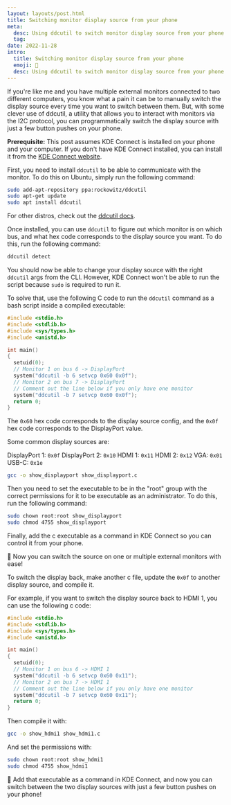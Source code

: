 ```yaml
---
layout: layouts/post.html
title: Switching monitor display source from your phone
meta:
  desc: Using ddcutil to switch monitor display source from your phone
  tag: 
date: 2022-11-28
intro:
  title: Switching monitor display source from your phone
  emoji: 📱
  desc: Using ddcutil to switch monitor display source from your phone
---
```


If you're like me and you have multiple external monitors connected to two different computers, you know what a pain it can be to manually switch the display source every time you want to switch between them. But, with some clever use of ddcutil, a utility that allows you to interact with monitors via the I2C protocol, you can programmatically switch the display source with just a few button pushes on your phone.

**Prerequisite:** This post assumes KDE Connect is installed on your phone and your computer. If you don't have KDE Connect installed, you can install it from the [KDE Connect website](https://kdeconnect.kde.org/).

First, you need to install `ddcutil` to be able to communicate with the monitor. To do this on Ubuntu, simply run the following command:

```bash
sudo add-apt-repository ppa:rockowitz/ddcutil
sudo apt-get update
sudo apt install ddcutil
```

For other distros, check out the [ddcutil docs](http://www.ddcutil.com/install/).

Once installed, you can use `ddcutil` to figure out which monitor is on which bus, and what hex code corresponds to the display source you want. To do this, run the following command:

```bash
ddcutil detect
```

You should now be able to change your display source with the right `ddcutil` args from the CLI. However, KDE Connect won't be able to run the script because `sudo` is required to run it.

To solve that, use the following C code to run the `ddcutil` command as a bash script inside a compiled executable:

```c
#include <stdio.h>
#include <stdlib.h>
#include <sys/types.h>
#include <unistd.h>

int main()
{
  setuid(0);
  // Monitor 1 on bus 6 -> DisplayPort
  system("ddcutil -b 6 setvcp 0x60 0x0f");
  // Monitor 2 on bus 7 -> DisplayPort
  // Comment out the line below if you only have one monitor
  system("ddcutil -b 7 setvcp 0x60 0x0f");
  return 0;
}
```

The `0x60` hex code corresponds to the display source config, and the `0x0f` hex code corresponds to the DisplayPort value.

Some common display sources are:

DisplayPort 1: `0x0f`
DisplayPort 2: `0x10`
HDMI 1: `0x11`
HDMI 2: `0x12`
VGA: `0x01`
USB-C: `0x1e`

```bash
gcc -o show_displayport show_displayport.c
```

Then you need to set the executable to be in the "root" group with the correct permissions for it to be executable as an administrator. To do this, run the following command:

```bash
sudo chown root:root show_displayport 
sudo chmod 4755 show_displayport 
```

Finally, add the c executable as a command in KDE Connect so you can control it from your phone.

🎉 Now you can switch the source on one or multiple external monitors with ease!

To switch the display back, make another c file, update the `0x0f` to another display source, and compile it.

For example, if you want to switch the display source back to HDMI 1, you can use the following c code:

```c
#include <stdio.h>
#include <stdlib.h>
#include <sys/types.h>
#include <unistd.h>

int main()
{
  setuid(0);
  // Monitor 1 on bus 6 -> HDMI 1
  system("ddcutil -b 6 setvcp 0x60 0x11");
  // Monitor 2 on bus 7 -> HDMI 1
  // Comment out the line below if you only have one monitor
  system("ddcutil -b 7 setvcp 0x60 0x11");
  return 0;
}
```

Then compile it with:

```bash
gcc -o show_hdmi1 show_hdmi1.c
```

And set the permissions with:

```bash
sudo chown root:root show_hdmi1
sudo chmod 4755 show_hdmi1
```

💯 Add that executable as a command in KDE Connect, and now you can switch between the two display sources with just a few button pushes on your phone!
